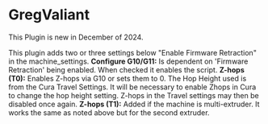 # GregValiant

This Plugin is new in December of 2024.

This plugin adds two or three settings below "Enable Firmware Retraction" in the machine_settings.
**Configure G10/G11:**
    Is dependent on 'Firmware Retraction' being enabled.  When checked it enables the script.
**Z-hops (T0):**
    Enables Z-hops via G10 or sets them to 0.  The Hop Height used is from the Cura Travel Settings.  It will be necessary to enable Zhops in Cura to change the hop height setting.  Z-hops in the Travel settings may then be disabled once again.
**Z-hops (T1):**
    Added if the machine is multi-extruder.  It works the same as noted above but for the second extruder.

